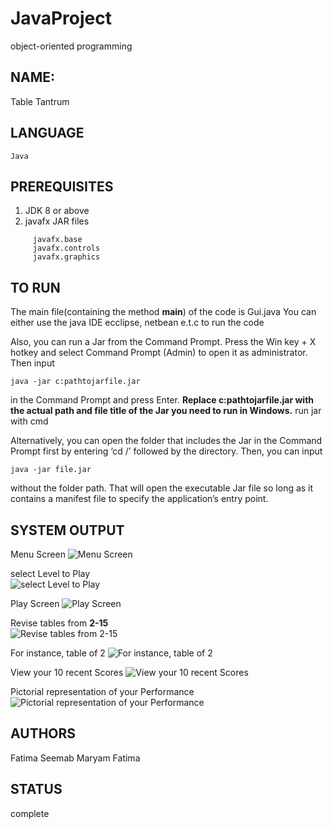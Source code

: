 # JavaProject
object-oriented programming
## NAME:
Table Tantrum

## LANGUAGE
    Java
    
## PREREQUISITES
1.  JDK 8 or above
2.  javafx JAR files
````
     javafx.base
     javafx.controls	        
     javafx.graphics 
 ````   
## TO RUN
 The main file(containing the method **main**) of the code is Gui.java
 You can either use the java IDE ecclipse, netbean e.t.c to run the code
 
 Also, you can run a Jar from the Command Prompt. Press the Win key + X hotkey and select Command Prompt (Admin) to open it as  administrator.
Then input 
```
java -jar c:pathtojarfile.jar
````
in the Command Prompt and press Enter. 
**Replace c:pathtojarfile.jar with the actual path and file title of the Jar you need to run in Windows.**
run jar with cmd

Alternatively, you can open the folder that includes the Jar in the Command Prompt first by entering ‘cd /’ followed by the directory. Then, you can input 
````
java -jar file.jar
`````
without the folder path.
That will open the executable Jar file so long as it contains a manifest file to specify the application’s entry point. 

## SYSTEM OUTPUT
Menu Screen
  ![Menu Screen](menu.png)
  
select Level to Play  
  ![select Level to Play](Level.png)
  
 Play Screen 
  ![Play Screen](PlayScreen.png)
  
Revise tables from **2-15**  
  ![Revise tables from **2-15**](RevisionTables.png)
  
For instance, table of 2 
  ![For instance, table of 2](Table.png)
 
 View your 10 recent Scores
  ![View your 10 recent Scores](Scores.png)
 
 Pictorial representation of your Performance
  ![Pictorial representation of your Performance](Graph.png)
     
## AUTHORS
 Fatima Seemab
 Maryam Fatima
 
## STATUS
  complete
